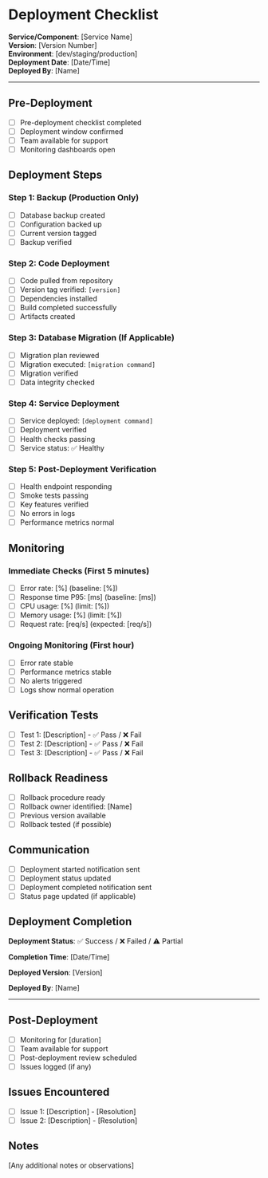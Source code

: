 # Deployment Checklist

**Service/Component**: [Service Name]  
**Version**: [Version Number]  
**Environment**: [dev/staging/production]  
**Deployment Date**: [Date/Time]  
**Deployed By**: [Name]

---

## Pre-Deployment

- [ ] Pre-deployment checklist completed
- [ ] Deployment window confirmed
- [ ] Team available for support
- [ ] Monitoring dashboards open

## Deployment Steps

### Step 1: Backup (Production Only)

- [ ] Database backup created
- [ ] Configuration backed up
- [ ] Current version tagged
- [ ] Backup verified

### Step 2: Code Deployment

- [ ] Code pulled from repository
- [ ] Version tag verified: `[version]`
- [ ] Dependencies installed
- [ ] Build completed successfully
- [ ] Artifacts created

### Step 3: Database Migration (If Applicable)

- [ ] Migration plan reviewed
- [ ] Migration executed: `[migration command]`
- [ ] Migration verified
- [ ] Data integrity checked

### Step 4: Service Deployment

- [ ] Service deployed: `[deployment command]`
- [ ] Deployment verified
- [ ] Health checks passing
- [ ] Service status: ✅ Healthy

### Step 5: Post-Deployment Verification

- [ ] Health endpoint responding
- [ ] Smoke tests passing
- [ ] Key features verified
- [ ] No errors in logs
- [ ] Performance metrics normal

## Monitoring

### Immediate Checks (First 5 minutes)

- [ ] Error rate: [%] (baseline: [%])
- [ ] Response time P95: [ms] (baseline: [ms])
- [ ] CPU usage: [%] (limit: [%])
- [ ] Memory usage: [%] (limit: [%])
- [ ] Request rate: [req/s] (expected: [req/s])

### Ongoing Monitoring (First hour)

- [ ] Error rate stable
- [ ] Performance metrics stable
- [ ] No alerts triggered
- [ ] Logs show normal operation

## Verification Tests

- [ ] Test 1: [Description] - ✅ Pass / ❌ Fail
- [ ] Test 2: [Description] - ✅ Pass / ❌ Fail
- [ ] Test 3: [Description] - ✅ Pass / ❌ Fail

## Rollback Readiness

- [ ] Rollback procedure ready
- [ ] Rollback owner identified: [Name]
- [ ] Previous version available
- [ ] Rollback tested (if possible)

## Communication

- [ ] Deployment started notification sent
- [ ] Deployment status updated
- [ ] Deployment completed notification sent
- [ ] Status page updated (if applicable)

## Deployment Completion

**Deployment Status**: ✅ Success / ❌ Failed / ⚠️ Partial

**Completion Time**: [Date/Time]

**Deployed Version**: [Version]

**Deployed By**: [Name]

---

## Post-Deployment

- [ ] Monitoring for [duration]
- [ ] Team available for support
- [ ] Post-deployment review scheduled
- [ ] Issues logged (if any)

## Issues Encountered

- [ ] Issue 1: [Description] - [Resolution]
- [ ] Issue 2: [Description] - [Resolution]

## Notes

[Any additional notes or observations]

